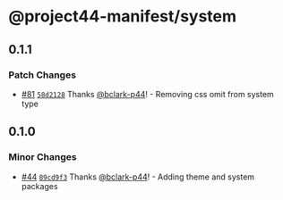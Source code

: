 # @project44-manifest/system

## 0.1.1

### Patch Changes

- [#81](https://github.com/project44/manifest/pull/81) [`58d2128`](https://github.com/project44/manifest/commit/58d21283f4d20626ae0262d35d476a4ddbf716b2) Thanks [@bclark-p44](https://github.com/bclark-p44)! - Removing css omit from system type

## 0.1.0

### Minor Changes

- [#44](https://github.com/project44/manifest/pull/44) [`89cd9f3`](https://github.com/project44/manifest/commit/89cd9f326a680ca63f1b30f12fed7600c6fdf005) Thanks [@bclark-p44](https://github.com/bclark-p44)! - Adding theme and system packages
